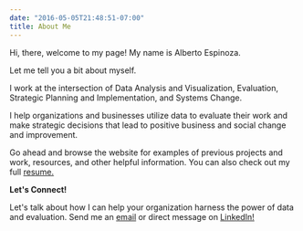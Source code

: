 ```yaml
---
date: "2016-05-05T21:48:51-07:00"
title: About Me
---
```


Hi, there, welcome to my page! My name is Alberto Espinoza.

Let me tell you a bit about myself.

I work at the intersection of Data Analysis and Visualization, Evaluation, Strategic Planning and Implementation, and Systems Change. 

I help organizations and businesses utilize data to evaluate their work and make strategic decisions that lead to positive business and social change and improvement. 

Go ahead and browse the website for examples of previous projects and work, resources, and other helpful information. You can also check out my full <a href="https://github.com/avespinoza89/avespinoza89.github.io/raw/main/content/Alberto_Espinoza_Resume.pdf" target="_blank">resume.</a>

**Let's Connect!**

Let's talk about how I can help your organization harness the power of data and evaluation. Send me an [email](mailto:av.espinoza@outlook.com) or direct message on <a href="https://www.linkedin.com/in/alberto-espinoza-es/" target="_blank">LinkedIn!</a>


